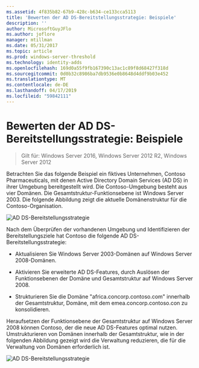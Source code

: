 ```yaml
---
ms.assetid: 4f835b82-67b9-428c-b634-ce133cca5113
title: 'Bewerten der AD DS-Bereitstellungsstrategie: Beispiele'
description: ''
author: MicrosoftGuyJFlo
ms.author: joflore
manager: mtillman
ms.date: 05/31/2017
ms.topic: article
ms.prod: windows-server-threshold
ms.technology: identity-adds
ms.openlocfilehash: 169d0a55f9fb167390c13ac1c89f8d68427f318d
ms.sourcegitcommit: 0d0b32c8986ba7db9536e0b8648d4ddf9b03e452
ms.translationtype: MT
ms.contentlocale: de-DE
ms.lasthandoff: 04/17/2019
ms.locfileid: "59842111"
---
```

# <a name="evaluating-ad-ds-deployment-strategy-examples"></a>Bewerten der AD DS-Bereitstellungsstrategie: Beispiele

>Gilt für: Windows Server 2016, Windows Server 2012 R2, Windows Server 2012

Betrachten Sie das folgende Beispiel ein fiktives Unternehmen, Contoso Pharmaceuticals, mit denen Active Directory Domain Services (AD DS) in ihrer Umgebung bereitgestellt wird. Die Contoso-Umgebung besteht aus vier Domänen. Die Gesamtstruktur-Funktionsebene ist Windows Server 2003. Die folgende Abbildung zeigt die aktuelle Domänenstruktur für die Contoso-Organisation.  
  
![AD DS-Bereitstellungsstrategie](media/Evaluating-AD-DS-Deployment-Strategy-Examples/3dd79e00-48f8-4927-989c-c55a79caf1be.gif)  
  
Nach dem Überprüfen der vorhandenen Umgebung und Identifizieren der Bereitstellungsziele hat Contoso die folgende AD DS-Bereitstellungsstrategie:  
  
-   Aktualisieren Sie Windows Server 2003-Domänen auf Windows Server 2008-Domänen.  
  
-   Aktivieren Sie erweiterte AD DS-Features, durch Auslösen der Funktionsebenen der Domäne und Gesamtstruktur auf Windows Server 2008.  
  
-   Strukturieren Sie die Domäne "africa.concorp.contoso.com" innerhalb der Gesamtstruktur, Domäne, mit dem emea.concorp.contoso.con zu konsolidieren.  
  
Heraufsetzen der Funktionsebene der Gesamtstruktur auf Windows Server 2008 können Contoso, der die neue AD DS-Features optimal nutzen. Umstrukturieren von Domänen innerhalb der Gesamtstruktur, wie in der folgenden Abbildung gezeigt wird die Verwaltung reduzieren, die für die Verwaltung von Domänen erforderlich ist.  
  
![AD DS-Bereitstellungsstrategie](media/Evaluating-AD-DS-Deployment-Strategy-Examples/1c061755-413d-452d-b121-6910f8555327.gif)  
  


